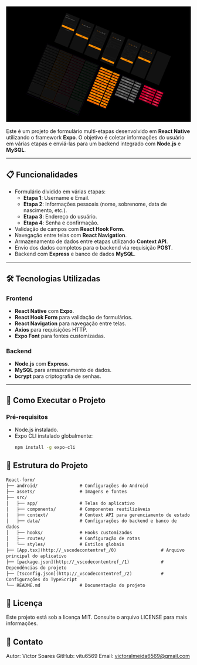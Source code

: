 ![Logo do React Native](./assets/FigmaDesign.png)

Este é um projeto de formulário multi-etapas desenvolvido em **React Native** utilizando o framework **Expo**. O objetivo é coletar informações do usuário em várias etapas e enviá-las para um backend integrado com **Node.js** e **MySQL**.

---

## 📋 **Funcionalidades**

- Formulário dividido em várias etapas:
  - **Etapa 1**: Username e Email.
  - **Etapa 2**: Informações pessoais (nome, sobrenome, data de nascimento, etc.).
  - **Etapa 3**: Endereço do usuário.
  - **Etapa 4**: Senha e confirmação.
- Validação de campos com **React Hook Form**.
- Navegação entre telas com **React Navigation**.
- Armazenamento de dados entre etapas utilizando **Context API**.
- Envio dos dados completos para o backend via requisição **POST**.
- Backend com **Express** e banco de dados **MySQL**.

---

## 🛠️ **Tecnologias Utilizadas**

### **Frontend**

- **React Native** com **Expo**.
- **React Hook Form** para validação de formulários.
- **React Navigation** para navegação entre telas.
- **Axios** para requisições HTTP.
- **Expo Font** para fontes customizadas.

### **Backend**

- **Node.js** com **Express**.
- **MySQL** para armazenamento de dados.
- **bcrypt** para criptografia de senhas.

---

## 🚀 **Como Executar o Projeto**

### **Pré-requisitos**

- Node.js instalado.
- Expo CLI instalado globalmente:
  ```bash
  npm install -g expo-cli
  ```

## 📂 **Estrutura do Projeto**

```plaintext
React-form/
├── android/                # Configurações do Android
├── assets/                 # Imagens e fontes
├── src/
│   ├── app/                # Telas do aplicativo
│   ├── components/         # Componentes reutilizáveis
│   ├── context/            # Context API para gerenciamento de estado
│   ├── data/               # Configurações do backend e banco de dados
│   ├── hooks/              # Hooks customizados
│   ├── routes/             # Configuração de rotas
│   └── styles/             # Estilos globais
├── [App.tsx](http://_vscodecontentref_/0)                 # Arquivo principal do aplicativo
├── [package.json](http://_vscodecontentref_/1)            # Dependências do projeto
├── [tsconfig.json](http://_vscodecontentref_/2)           # Configurações do TypeScript
└── README.md               # Documentação do projeto
```
## 📝 **Licença**

Este projeto está sob a licença MIT. Consulte o arquivo LICENSE para mais informações.

## 💬 **Contato**

Autor: Victor Soares
GitHub: vitu6569
Email: victoralmeida6569@gmail.com
